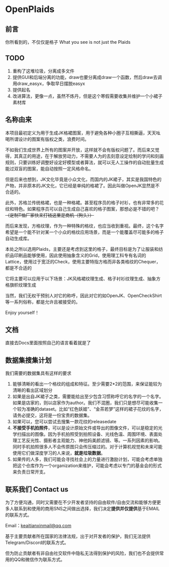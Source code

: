 # OpenPlaids

## 前言
你所看到的，不仅仅是格子
What you see is not just the Plaids

## TODO

1. 重构了这堆垃圾，分离成多文件
2. 提供GUI和后端分离的功能，draw也要分离成draw一个函数，然后draw去调用draw_easyx，争取早日摆脱easyx
3. 提供起名
4. 改进算法，更像一点，虽然不炼丹，但是这个寒假需要收集并维护一个小裙子素材库

## 名称由来

本项目最初定义为用于生成JK格裙图案，用于避免各种小圈子互相撕逼，天天吆喝所谓设计的图案有版权之类，浪费时间。

不如我们生成世界上所有的图案并开放，这样就不会有版权问题了。而后来又觉得，其真正的用途，在于解放劳动力，不需要人为的去刻意设定绘制的学问和刻画规则，只要训练好调整好设定好模型或者算法，就可以无人工操作的自动批量生成能过双盲的图案，能自动按照一定风格命名。

但是后来也想到，JK文化毕竟是小众文化，而国内的JK裙子，其实是我国特色的产物，并非原本的JK文化，它已经是单纯的格裙了。因此叫做OpenJK显然是不合适的。

此外，苏格兰传统格裙，也是一种格裙。甚至程序员的格子衬衫，也有非常多的花纹和特色。如果程序员可以自己生成自己喜欢的格子图案，那想必是不错的吧？~~（定制T恤厂家快来打钱这里是商机（狗头））~~

而后来发现，方格纹理，作为一种特殊的格纹，也应当收到重视。最终，这个名字希望是一个能不针对某一个小众的格纹应用场景，而是一个能覆盖尽可能多的格子自动生成库。

本处之所以选用Plaids，主要还是考虑到这里的格子，最终目标是为了让服装和纺织品印刷品能够使用，因此使用抽象含义的Grid，使用理工科专有名词的Lattice，使用过于宽泛的Check，使用主要特指方格而非各类格纹的Chequer，都是不合适的

它将主要可以应用于以下场景：JK风格裙纹理生成、格子衬衫纹理生成、抽象方格旗帜纹理生成

当然，我们无权干预别人对它的称呼，因此对它的如OpenJK、OpenCheckShirt等一系列俗称，都是允许且被接受的。

Enjoy yourself！

## 文档

直接去Docs里面按照自己的语言看着就是了

## 数据集搜集计划

我们需要的数据集具有这样的要求

1. 能够清晰的看出一个格纹的组成和特征。至少需要2*2的范围，来保证能较为清晰的看出区域划分
2. 如果是出自JK裙子之类，需要能给出至少包含习惯称呼它的名字的一个名字。如果是店家的，则以店家作为author。我们不混圈，我们只是想尽可能收集一个较为准确的dataset。比如“红色妖姬”、“金茶若梦”这样的裙子花纹的名字，请务必提交，这将是一份宝贵的数据集。
3. 如果可以，您可以尝试去搜集一款花纹的releasedate
4. **不接受手机拍照件**，可以是设计原始文件或导出的图像文件，可以是稳定的光学扫描出的图像。因为手机拍照受到拍照设备、光线色温、周围环境、表面处理工艺反光性、摄影者主观能力、神他妈美颜滤镜、等。一系列因素的影响。同时手机拍照很多人不会传原图只会传压缩过的。对于计算机视觉和未来可能使用它们做深度学习的人来说，**就是垃圾数据**。
5. 如果传的人多，我们可能会寻找社会上的力量进行激励计划，可能会考虑单独把这个仓库作为一个organization来维护，可能会考虑以专门的基金会的形式来负责日常开支。

## 联系我们 Contact us

为了方便沟通，同时又需要在不少开发者坚持的自由软件/自由交流和能够方便更多人联系到和使用的商用SNS之间做出选择，我们决定**提供并仅提供**基于EMAIL的联系方式。

Email：[keaitianxinmail@qq.com](mailto:keaitianxinmail@qq.com)

基于主要贡献者所在国家的法律法规，出于对开发者的保护，我们无法提供Telegram/Discord的联系方式。

但为防止贡献者有非自由社交软件中隐私无法得到保护的风险，我们也不会提供常用的QQ和微信作为联系方式。